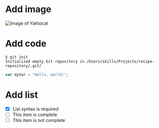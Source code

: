 # Add image
![Image of Yaktocat](https://octodex.github.com/images/yaktocat.png)
# Add code
```
$ git init
Initialized empty Git repository in /Users/skills/Projects/recipe-repository/.git/
```
``` javascript
var myVar = "Hello, world!";
```
# Add list
- [x] List syntax is required
- [ ] This item is complete
- [ ] This item is not complete
